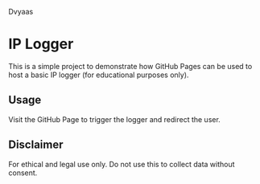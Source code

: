 Dvyaas

# IP Logger

This is a simple project to demonstrate how GitHub Pages can be used to host a basic IP logger (for educational purposes only).

## Usage

Visit the GitHub Page to trigger the logger and redirect the user.

## Disclaimer

For ethical and legal use only. Do not use this to collect data without consent.
